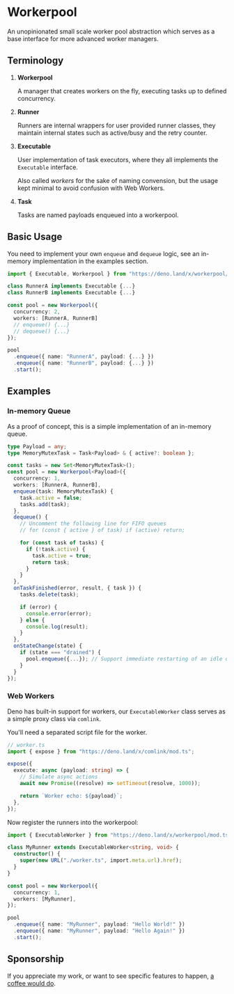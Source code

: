 # Workerpool

An unopinionated small scale worker pool abstraction which serves as a base interface for more advanced worker managers.

## Terminology

1. **Workerpool**

   A manager that creates workers on the fly, executing tasks up to defined concurrency.

2. **Runner**

   Runners are internal wrappers for user provided runner classes, they maintain internal states such as active/busy and the retry counter.

3. **Executable**

   User implementation of task executors, where they all implements the `Executable` interface.

   Also called _workers_ for the sake of naming convension, but the usage kept minimal to avoid confusion with Web Workers.

4. **Task**

   Tasks are named payloads enqueued into a workerpool.

## Basic Usage

You need to implement your own `enqueue` and `dequeue` logic, see an in-memory
implementation in the examples section.

```ts
import { Executable, Workerpool } from "https://deno.land/x/workerpool/mod.ts";

class RunnerA implements Executable {...}
class RunnerB implements Executable {...}

const pool = new Workerpool({
  concurrency: 2,
  workers: [RunnerA, RunnerB]
  // enqueue() {...}
  // dequeue() {...}
});

pool
  .enqueue({ name: "RunnerA", payload: {...} })
  .enqueue({ name: "RunnerB", payload: {...} })
  .start();
```

## Examples

### In-memory Queue

As a proof of concept, this is a simple implementation of an in-memory queue.

```ts
type Payload = any;
type MemoryMutexTask = Task<Payload> & { active?: boolean };

const tasks = new Set<MemoryMutexTask>();
const pool = new Workerpool<Payload>({
  concurrency: 1,
  workers: [RunnerA, RunnerB],
  enqueue(task: MemoryMutexTask) {
    task.active = false;
    tasks.add(task);
  },
  dequeue() {
    // Uncomment the following line for FIFO queues
    // for (const { active } of task) if (active) return;

    for (const task of tasks) {
      if (!task.active) {
        task.active = true;
        return task;
      }
    }
  },
  onTaskFinished(error, result, { task }) {
    tasks.delete(task);

    if (error) {
      console.error(error);
    } else {
      console.log(result);
    }
  },
  onStateChange(state) {
    if (state === "drained") {
      pool.enqueue({...}); // Support immediate restarting of an idle queue.
    }
  }
});
```

### Web Workers

Deno has built-in support for workers, our `ExecutableWorker` class serves as a simple proxy class via `comlink`.

You'll need a separated script file for the worker.

```ts
// worker.ts
import { expose } from "https://deno.land/x/comlink/mod.ts";

expose({
  execute: async (payload: string) => {
    // Simulate async actions
    await new Promise((resolve) => setTimeout(resolve, 1000));

    return `Worker echo: ${payload}`;
  },
});
```

Now register the runners into the workerpool:

```ts
import { ExecutableWorker } from "https://deno.land/x/workerpool/mod.ts";

class MyRunner extends ExecutableWorker<string, void> {
  constructor() {
    super(new URL("./worker.ts", import.meta.url).href);
  }
}

const pool = new Workerpool({
  concurrency: 1,
  workers: [MyRunner],
});

pool
  .enqueue({ name: "MyRunner", payload: "Hello World!" })
  .enqueue({ name: "MyRunner", payload: "Hello Again!" })
  .start();
```

## Sponsorship

If you appreciate my work, or want to see specific features to happen, [a coffee would do](https://www.github.com/sponsors/vicary).
